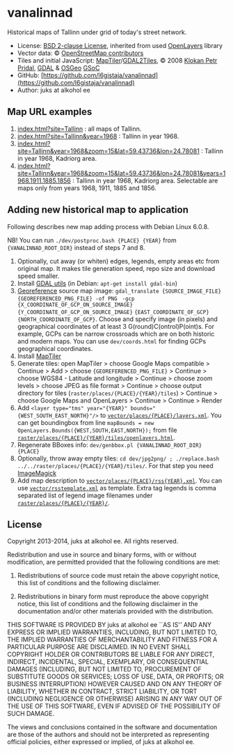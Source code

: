 vanalinnad
==========

Historical maps of Tallinn under grid of today's street network.

* License: [BSD 2-clause License](http://openlayers.org/dev/license.txt), inherited from used [OpenLayers](http://openlayers.org) library
* Vector data: © [OpenStreetMap contributors](http://www.openstreetmap.org/copyright)
* Tiles and initial JavaScript: [MapTiler](http://www.maptiler.org/)/[GDAL2Tiles](http://www.klokan.cz/projects/gdal2tiles/), © 2008 [Klokan Petr Pridal](http://www.klokan.cz/), [GDAL](http://www.gdal.org/) & [OSGeo](http://www.osgeo.org/) [GSoC](http://code.google.com/soc/)
* GitHub: [https://github.com/l6gistaja/vanalinnad](https://github.com/l6gistaja/vanalinnad)
* Author: juks at alkohol ee

Map URL examples
----------------

1. [index.html?site=Tallinn](index.html?site=Tallinn) : all maps of Tallinn.
1. [index.html?site=Tallinn&year=1968](index.html?site=Tallinn&year=1968) : Tallinn in year 1968.
1. [index.html?site=Tallinn&year=1968&zoom=15&lat=59.43736&lon=24.78081](index.html?site=Tallinn&year=1968&zoom=15&lat=59.43736&lon=24.78081) : Tallinn in year 1968, Kadriorg area.
1. [index.html?site=Tallinn&year=1968&zoom=15&lat=59.43736&lon=24.78081&years=1968.1911.1885.1856](index.html?site=Tallinn&year=1968&zoom=15&lat=59.43736&lon=24.78081&years=1968.1911.1885.1856) : Tallinn in year 1968, Kadriorg area. Selectable are maps only from years 1968, 1911, 1885 and 1856.

Adding new historical map to application
----------------------------------------

Following describes new map adding process with Debian Linux 6.0.8.

NB! You can run ```./dev/postproc.bash {PLACE} {YEAR}``` from ```{VANALINNAD_ROOT_DIR}``` instead of steps 7 and 8.

1. Optionally, cut away (or whiten) edges, legends, empty areas etc from original map. It makes tile generation speed, repo size and download speed smaller.
1. Install [GDAL utils](http://www.gdal.org/) (in Debian: ```apt-get install gdal-bin```)
1. [Georeference](https://github.com/l6gistaja/vanalinnad/blob/master/raster/places/Tallinn/1968/gdal.txt) source map image: ```gdal_translate {SOURCE_IMAGE_FILE}  {GEOREFERENCED_PNG_FILE} -of PNG ``` ```-gcp {X_COORDINATE_OF_GCP_ON_SOURCE_IMAGE} {Y_COORDINATE_OF_GCP_ON_SOURCE_IMAGE}``` ```{EAST_COORDINATE_OF_GCP} {NORTH_COORDINATE_OF_GCP}```. Choose and specify image (in pixels) and geographical coordinates of at least 3 G(round)C(ontrol)P(oint)s. For example, GCPs can be narrow crossroads which are on both historic and modern maps. You can use ```dev/coords.html``` for finding GCPs geographical coordinates.
1. Install [MapTiler](http://www.maptiler.org/)
1. Generate tiles: open MapTiler > choose Google Maps compatible > Continue > Add > choose ```{GEOREFERENCED_PNG_FILE}``` > Continue > choose WGS84 - Latitude and longitude  > Continue > choose zoom levels > choose JPEG as file format > Continue > choose output directory for tiles (```raster/places/{PLACE}/{YEAR}/tiles```) > Continue > choose Google Maps and OpenLayers > Continue > Continue > Render
1. Add ```<layer type="tms" year="{YEAR}" bounds="{WEST_SOUTH_EAST_NORTH}"/>``` to [```vector/places/{PLACE}/layers.xml```](https://github.com/l6gistaja/vanalinnad/blob/master/vector/places/Tallinn/layers.xml). You can get boundingbox from line ```mapBounds = new OpenLayers.Bounds({WEST,SOUTH,EAST,NORTH});``` from file [```raster/places/{PLACE}/{YEAR}/tiles/openlayers.html```](https://github.com/l6gistaja/vanalinnad/blob/master/raster/places/Tallinn/1968/tiles/openlayers.html).
1. Regenerate BBoxes info: ```dev/genbbox.pl {VANALINNAD_ROOT_DIR} {PLACE}```
1. Optionally, throw away empty tiles:  ```cd dev/jpg2png/ ; ./replace.bash ../../raster/places/{PLACE}/{YEAR}/tiles/```. For that step you need [ImageMagick](http://www.imagemagick.org)
1. Add map description to [```vector/places/{PLACE}/rss{YEAR}.xml```](https://github.com/l6gistaja/vanalinnad/blob/master/vector/places/Tallinn/rss1968.xml). You can use [```vector/rsstemplate.xml```](https://github.com/l6gistaja/vanalinnad/blob/master/vector/rsstemplate.xml) as template. Extra tag legends is comma separated list of legend image filenames under [```raster/places/{PLACE}/{YEAR}/```](https://github.com/l6gistaja/vanalinnad/tree/master/raster/places/Tallinn/1968).

License
-------

Copyright 2013-2014, juks at alkohol ee. All rights reserved.

Redistribution and use in source and binary forms, with or without modification,
are permitted provided that the following conditions are met:

 1. Redistributions of source code must retain the above copyright notice, this
list of conditions and the following disclaimer.

 2. Redistributions in binary form must reproduce the above copyright notice,
this list of conditions and the following disclaimer in the documentation and/or
other materials provided with the distribution.

THIS SOFTWARE IS PROVIDED BY juks at alkohol ee ``AS IS'' AND ANY EXPRESS
OR IMPLIED WARRANTIES, INCLUDING, BUT NOT LIMITED TO, THE IMPLIED WARRANTIES OF
MERCHANTABILITY AND FITNESS FOR A PARTICULAR PURPOSE ARE DISCLAIMED. IN NO EVENT
SHALL COPYRIGHT HOLDER OR CONTRIBUTORS BE LIABLE FOR ANY DIRECT, INDIRECT,
INCIDENTAL, SPECIAL, EXEMPLARY, OR CONSEQUENTIAL DAMAGES (INCLUDING, BUT NOT
LIMITED TO, PROCUREMENT OF SUBSTITUTE GOODS OR SERVICES; LOSS OF USE, DATA, OR
PROFITS; OR BUSINESS INTERRUPTION) HOWEVER CAUSED AND ON ANY THEORY OF
LIABILITY, WHETHER IN CONTRACT, STRICT LIABILITY, OR TORT (INCLUDING NEGLIGENCE
OR OTHERWISE) ARISING IN ANY WAY OUT OF THE USE OF THIS SOFTWARE, EVEN IF
ADVISED OF THE POSSIBILITY OF SUCH DAMAGE.

The views and conclusions contained in the software and documentation are those
of the authors and should not be interpreted as representing official policies,
either expressed or implied, of juks at alkohol ee.